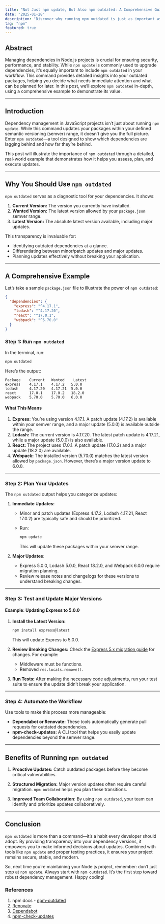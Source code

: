 ```yaml
---
title: "Not Just npm update, But Also npm outdated: A Comprehensive Guide with Example"
date: "2025-01-28"
description: "Discover why running npm outdated is just as important as npm update for managing your Node.js project dependencies. This comprehensive guide explains how npm outdated provides critical insights into outdated packages, helping you stay secure, efficient, and up-to-date. Learn with a detailed example, practical steps, and tips for incorporating this command into your workflow."
tag: "npm"
featured: true
---
```


## Abstract

Managing dependencies in Node.js projects is crucial for ensuring security, performance, and stability. While `npm update` is commonly used to upgrade dependencies, it’s equally important to include `npm outdated` in your workflow. This command provides detailed insights into your outdated packages, helping you decide what needs immediate attention and what can be planned for later. In this post, we’ll explore `npm outdated` in-depth, using a comprehensive example to demonstrate its value.

---

## Introduction

Dependency management in JavaScript projects isn’t just about running `npm update`. While this command updates your packages within your defined semantic versioning (semver) range, it doesn’t give you the full picture. Enter `npm outdated`—a tool designed to show which dependencies are lagging behind and how far they’re behind.

This post will illustrate the importance of `npm outdated` through a detailed, real-world example that demonstrates how it helps you assess, plan, and execute updates.

---

## Why You Should Use `npm outdated`

`npm outdated` serves as a diagnostic tool for your dependencies. It shows:

1. **Current Version:** The version you currently have installed.
2. **Wanted Version:** The latest version allowed by your `package.json` semver range.
3. **Latest Version:** The absolute latest version available, including major updates.

This transparency is invaluable for:

- Identifying outdated dependencies at a glance.
- Differentiating between minor/patch updates and major updates.
- Planning updates effectively without breaking your application.

---

## A Comprehensive Example

Let’s take a sample `package.json` file to illustrate the power of `npm outdated`:

```json
{
  "dependencies": {
    "express": "^4.17.1",
    "lodash": "^4.17.20",
    "react": "^17.0.1",
    "webpack": "^5.70.0"
  }
}
```

### Step 1: Run `npm outdated`

In the terminal, run:

```bash
npm outdated
```

Here’s the output:

```
Package    Current   Wanted    Latest
express    4.17.1    4.17.2   5.0.0
lodash     4.17.20   4.17.21  5.0.0
react      17.0.1    17.0.2   18.2.0
webpack    5.70.0    5.70.0   6.0.0
```

#### What This Means

1. **Express:** You’re using version 4.17.1. A patch update (4.17.2) is available within your semver range, and a major update (5.0.0) is available outside the range.
2. **Lodash:** The current version is 4.17.20. The latest patch update is 4.17.21, while a major update (5.0.0) is also available.
3. **React:** The project uses 17.0.1. A patch update (17.0.2) and a major update (18.2.0) are available.
4. **Webpack:** The installed version (5.70.0) matches the latest version allowed by `package.json`. However, there’s a major version update to 6.0.0.

---

### Step 2: Plan Your Updates

The `npm outdated` output helps you categorize updates:

1. **Immediate Updates:**

   - Minor and patch updates (Express 4.17.2, Lodash 4.17.21, React 17.0.2) are typically safe and should be prioritized.
   - Run:

     ```bash
     npm update
     ```

     This will update these packages within your semver range.

2. **Major Updates:**
   - Express 5.0.0, Lodash 5.0.0, React 18.2.0, and Webpack 6.0.0 require migration planning.
   - Review release notes and changelogs for these versions to understand breaking changes.

---

### Step 3: Test and Update Major Versions

#### Example: Updating Express to 5.0.0

1. **Install the Latest Version:**

   ```bash
   npm install express@latest
   ```

   This will update Express to 5.0.0.

2. **Review Breaking Changes:**
   Check the [Express 5.x migration guide](https://expressjs.com/en/guide/migrating-5.html) for changes. For example:

   - Middleware must be functions.
   - Removed `res.locals.remove()`.

3. **Run Tests:**
   After making the necessary code adjustments, run your test suite to ensure the update didn’t break your application.

---

### Step 4: Automate the Workflow

Use tools to make this process more manageable:

- **Dependabot or Renovate:** These tools automatically generate pull requests for outdated dependencies.
- **npm-check-updates:** A CLI tool that helps you easily update dependencies beyond the semver range.

---

## Benefits of Running `npm outdated`

1. **Proactive Updates:**
   Catch outdated packages before they become critical vulnerabilities.

2. **Structured Migration:**
   Major version updates often require careful migration. `npm outdated` helps you plan these transitions.

3. **Improved Team Collaboration:**
   By using `npm outdated`, your team can identify and prioritize updates collaboratively.

---

## Conclusion

`npm outdated` is more than a command—it’s a habit every developer should adopt. By providing transparency into your dependency versions, it empowers you to make informed decisions about updates. Combined with tools like `npm update` and proper testing practices, it ensures your project remains secure, stable, and modern.

So, next time you’re maintaining your Node.js project, remember: don’t just stop at `npm update`. Always start with `npm outdated`. It’s the first step toward robust dependency management. Happy coding!

### References

1. npm docs - [npm-outdated](https://docs.npmjs.com/cli/v10/commands/npm-outdated)
2. [Renovate](https://github.com/renovatebot/renovate)
3. [Dependabot](https://github.com/dependabot)
4. [npm-check-updates](https://www.npmjs.com/package/npm-check-updates)
